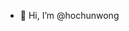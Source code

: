 - 👋 Hi, I’m @hochunwong

<!---
hochunwong/hochunwong is a ✨ special ✨ repository because its `README.md` (this file) appears on your GitHub profile.
You can click the Preview link to take a look at your changes.
--->
